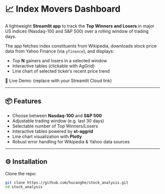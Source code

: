 # 📈 Index Movers Dashboard

A lightweight **Streamlit app** to track the **Top Winners and Losers** in major US indices (Nasdaq-100 and S&P 500) over a rolling window of trading days.  

The app fetches index constituents from Wikipedia, downloads stock price data from Yahoo Finance (via `yfinance`), and displays:
- Top **N** gainers and losers in a selected window
- Interactive tables (clickable with AgGrid)
- Line chart of selected ticker’s recent price trend

🚀 Live Demo: (replace with your Streamlit Cloud link)

---

## 📦 Features

- Choose between **Nasdaq-100** and **S&P 500**
- Adjustable trading window (e.g. last 30 days)
- Selectable number of Top Winners/Losers
- Interactive tables powered by **st-aggrid**
- Line chart visualization with **Plotly**
- Robust error handling for Wikipedia & Yahoo data sources

---

## ⚙️ Installation

Clone the repo:

```bash
git clone https://github.com/hucanghe/stock_analysis.git
cd stock_analysis

